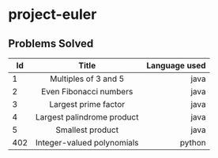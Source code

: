 # project-euler

## Problems Solved

| Id  | Title                      | Language used |
| --- |:--------------------------:| -------------:|
| 1   | Multiples of 3 and 5       | java          |
| 2   | Even Fibonacci numbers     | java          |
| 3   | Largest prime factor       | java          |
| 4   | Largest palindrome product | java          |
| 5   | Smallest product           | java          |
| 402 | Integer-valued polynomials | python        |

